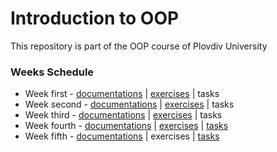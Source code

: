 # Introduction to OOP
This repository is part of the OOP course of Plovdiv University

### Weeks Schedule
* Week first - [documentations](https://github.com/pkyurkchiev/oop/tree/master/documentations/doc_0.md) | [exercises](https://github.com/pkyurkchiev/oop/tree/master/exercises/Exercise_0) | tasks
* Week second - [documentations](https://github.com/pkyurkchiev/oop/tree/master/documentations/doc_1.md) | [exercises](https://github.com/pkyurkchiev/oop/tree/master/exercises/Exercise_1) | tasks
* Week third - [documentations](https://github.com/pkyurkchiev/oop/tree/master/documentations/doc_2.md) | [exercises](https://github.com/pkyurkchiev/oop/tree/master/exercises/Exercise_2) | tasks
* Week fourth - [documentations](https://github.com/pkyurkchiev/oop/tree/master/documentations/doc_3.md) | [exercises](https://github.com/pkyurkchiev/oop/tree/master/exercises/Exercise_3) | [tasks](https://github.com/pkyurkchiev/oop/tree/master/tasks/tasks_3.md)
* Week fifth - [documentations](https://github.com/pkyurkchiev/oop/tree/master/documentations/doc_4.md) | exercises | [tasks](https://github.com/pkyurkchiev/oop/tree/master/tasks/tasks_4.md)